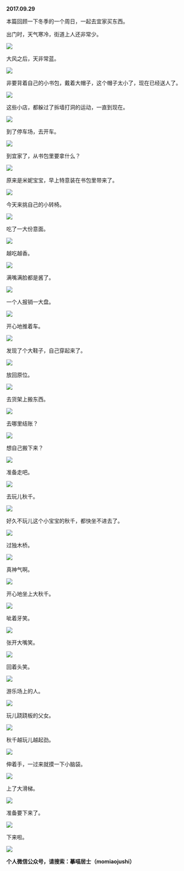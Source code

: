 
          
**2017.09.29**

本篇回顾一下冬季的一个周日，一起去宜家买东西。

出门时，天气寒冷，街道上人还非常少。


![](https://pic4.zhimg.com/v2-eba1b11c65f7c55775ecb6ad930f796c.jpg)


大风之后，天非常蓝。


![](https://pic1.zhimg.com/v2-f0bd6d2690b874e28f0afb9cb8ceb673.jpg)


非要背着自己的小书包，戴着大帽子，这个帽子太小了，现在已经送人了。


![](https://pic1.zhimg.com/v2-da94f4028cc982f957a925d0c357411e.jpg)


这些小店，都躲过了拆墙打洞的运动，一直到现在。


![](https://pic4.zhimg.com/v2-1980b3c48b1124ea9b6785af443a3ce7.jpg)


到了停车场，去开车。


![](https://pic1.zhimg.com/v2-dc7aa499f6d458b724e254d29ad43620.jpg)


到宜家了，从书包里要拿什么？


![](https://pic3.zhimg.com/v2-60a5258bbf561540d1a841e8aa10bbde.jpg)


原来是米妮宝宝，早上特意装在书包里带来了。


![](https://pic3.zhimg.com/v2-0904015a3e74828c37e45018e7338991.jpg)


今天来挑自己的小转椅。


![](https://pic4.zhimg.com/v2-386b44facb2f92a6eb2d7b109bec1792.jpg)


吃了一大份意面。


![](https://pic3.zhimg.com/v2-24418de7f35d505f130a3a7bb0f5de12.jpg)


越吃越香。


![](https://pic4.zhimg.com/v2-ea028d7caff298aa21395135c31055c9.jpg)


满嘴满脸都是酱了。


![](https://pic2.zhimg.com/v2-22926265bcf5c14fef7d2acdda424b08.jpg)


一个人报销一大盘。


![](https://pic3.zhimg.com/v2-37d29dd6c6d14dcab60658e93434ca85.jpg)


开心地推着车。


![](https://pic4.zhimg.com/v2-a3dc3bf82e049c5a0f2db1588eea4914.jpg)


发现了个大鞋子，自己穿起来了。


![](https://pic2.zhimg.com/v2-5600f75210b78c3e8bd7b74044276aee.jpg)


放回原位。


![](https://pic4.zhimg.com/v2-d48618a4b81a7f179fd7ef28eef98944.jpg)


去货架上搬东西。


![](https://pic2.zhimg.com/v2-fa98f01bd0cd9423c66a840b83e2aa9f.jpg)


去哪里结账？


![](https://pic1.zhimg.com/v2-4c1981f25687c3c07d5d7bac4eb20149.jpg)


想自己搬下来？


![](https://pic3.zhimg.com/v2-b777368f64acf20d1af642b2d2dee80c.jpg)


准备走吧。


![](https://pic3.zhimg.com/v2-d9edf75101dd2859f8b688f65e7e759f.jpg)


去玩儿秋千。


![](https://pic1.zhimg.com/v2-2f834bad75fd01ac552bfc2b5ed751f7.jpg)


好久不玩儿这个小宝宝的秋千，都快坐不进去了。


![](https://pic3.zhimg.com/v2-fe4142fdf86e2db99833212a39e6461e.jpg)


过独木桥。


![](https://pic1.zhimg.com/v2-0bf39a5354716ab7f828b76f740382c4.jpg)


真神气啊。


![](https://pic3.zhimg.com/v2-1feef485964d7815e069607e1e258ecc.jpg)


开心地坐上大秋千。


![](https://pic2.zhimg.com/v2-8f81576869d300a815bad9f81f5aa3cb.jpg)


呲着牙笑。


![](https://pic4.zhimg.com/v2-76faa430309871fd50e5df189ee49e23.jpg)


张开大嘴笑。


![](https://pic3.zhimg.com/v2-a724dbf0f56987fc523c40b7104d524d.jpg)


回着头笑。


![](https://pic1.zhimg.com/v2-1b58ceb22c97742c3b99805c2a25f5f4.jpg)


游乐场上的人。


![](https://pic4.zhimg.com/v2-8e8d7b61306f71041184b9fd0cb5311a.jpg)


玩儿跷跷板的父女。


![](https://pic3.zhimg.com/v2-3ed027c07f124ce5cc277b282dba1f24.jpg)


秋千越玩儿越起劲。


![](https://pic3.zhimg.com/v2-d8fc23276d15fe82c0dde97f95226374.jpg)


伸着手，一过来就摸一下小脑袋。


![](https://pic2.zhimg.com/v2-006b220b2a91a90cecb063d84375845f.jpg)


上了大滑梯。


![](https://pic3.zhimg.com/v2-22b08e05eabc87e1c789e05eb4741bd0.jpg)


准备要下来了。


![](https://pic1.zhimg.com/v2-3ba0dc2c34dedf57f2fa72de6e99defc.jpg)


下来啦。


![](https://pic2.zhimg.com/v2-69bf20c1bf6802b08b0b32c52e1781dd.jpg)



**个人微信公众号，请搜索：摹喵居士（momiaojushi）**

        